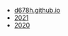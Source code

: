 ﻿ - [d678h.github.io](https://github.com/d678h/d678h.github.io)
 - [2021](/y/2021.md)
 - [2020](/y/2020.md)

